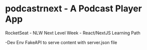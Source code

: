 # podcastrnext - A Podcast Player App

RocketSeat - NLW Next Level Week - React/NextJS Learning Path 

 
-Dev Env
FakeAPI to serve content with server.json file

